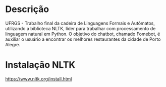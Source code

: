 # Descrição

UFRGS - Trabalho final da cadeira de Linguagens Formais e Autômatos, utilizando a biblioteca NLTK, líder para trabalhar com processamento de linguagem natural em Python.
O objetivo do chatbot, chamado Fomebot, é auxiliar o usuário a encontrar os melhores restaurantes da cidade de Porto Alegre.

# Instalação NLTK

https://www.nltk.org/install.html
